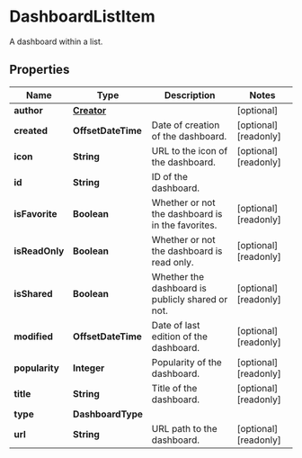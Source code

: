 

# DashboardListItem

A dashboard within a list.

## Properties

Name | Type | Description | Notes
------------ | ------------- | ------------- | -------------
**author** | [**Creator**](Creator.md) |  |  [optional]
**created** | **OffsetDateTime** | Date of creation of the dashboard. |  [optional] [readonly]
**icon** | **String** | URL to the icon of the dashboard. |  [optional] [readonly]
**id** | **String** | ID of the dashboard. | 
**isFavorite** | **Boolean** | Whether or not the dashboard is in the favorites. |  [optional] [readonly]
**isReadOnly** | **Boolean** | Whether or not the dashboard is read only. |  [optional] [readonly]
**isShared** | **Boolean** | Whether the dashboard is publicly shared or not. |  [optional] [readonly]
**modified** | **OffsetDateTime** | Date of last edition of the dashboard. |  [optional] [readonly]
**popularity** | **Integer** | Popularity of the dashboard. |  [optional] [readonly]
**title** | **String** | Title of the dashboard. |  [optional] [readonly]
**type** | **DashboardType** |  | 
**url** | **String** | URL path to the dashboard. |  [optional] [readonly]



